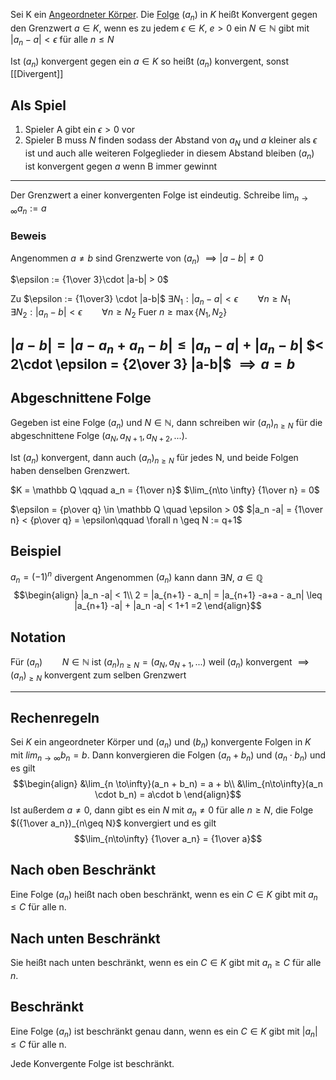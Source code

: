 Sei K ein [Angeordneter Körper](Angeordneter%20Körper.md). Die [Folge](Folgen.md) $(a_n)$ in $K$ heißt Konvergent gegen den Grenzwert $a\in K$, wenn es zu jedem $\epsilon \in K$, $e > 0$ ein $N \in \mathbb N$ gibt mit
$|a_n -a| < \epsilon$ für alle $n\leq N$

Ist $(a_n)$ konvergent gegen ein $a\in K$ so heißt $(a_n)$ konvergent, sonst [[Divergent]]


## Als Spiel
1) Spieler A gibt ein $\epsilon > 0$ vor
2) Spieler B muss $N$ finden sodass der Abstand von $a_N$ und $a$ kleiner als $\epsilon$ ist und auch alle weiteren Folgeglieder in diesem Abstand bleiben
$(a_n)$ ist konvergent gegen $a$ wenn B immer gewinnt

---

Der Grenzwert a einer konvergenten Folge ist eindeutig.
Schreibe $\lim_{n \to \infty} a_n := a$

### Beweis
Angenommen $a\not = b$ sind Grenzwerte von $(a_n)$
$\implies |a-b| \not = 0$

$\epsilon := {1\over 3}\cdot |a-b| > 0$

Zu $\epsilon := {1\over3} \cdot |a-b|$
$\exists N_1: |a_n -a| < \epsilon\qquad \forall n\geq N_1$
$\exists N_2: |a_n - b|< \epsilon \qquad \forall n\geq N_2$
Fuer $n \geq \max\{N_1, N_2\}$

$|a-b| = |a-a_n + a_n -b| \leq |a_n -a| + |a_n -b|$
$< 2\cdot \epsilon = {2\over 3} |a-b|$
$\implies a = b$
---


## Abgeschnittene Folge
Gegeben ist eine Folge $(a_n)$ und $N \in \mathbb N$, dann schreiben wir $(a_n)_{n\geq N}$ für die abgeschnittene Folge $(a_N, a_{N+1}, a_{N+2}, ...)$.

Ist $(a_n)$ konvergent, dann auch $(a_n)_{n\geq N}$ für jedes N, und beide Folgen haben denselben Grenzwert.



$K = \mathbb Q \qquad a_n = {1\over n}$
$\lim_{n\to \infty} {1\over n} = 0$

$\epsilon = {p\over q} \in \mathbb Q \quad \epsilon > 0$
$|a_n -a| = {1\over n} < {p\over q} = \epsilon\qquad \forall n \geq N := q+1$

## Beispiel
$a_n = (-1)^n$ divergent
Angenommen $(a_n)$ kann dann $\exists N$, $a\in \mathbb Q$
$$\begin{align}
|a_n -a| < 1\\
2 = |a_{n+1} - a_n| = |a_{n+1} -a+a - a_n| \leq |a_{n+1} -a| + |a_n -a| < 1+1 =2
\end{align}$$

## Notation
Für $(a_n)\qquad N\in \mathbb N$
ist  $(a_n)_{n \geq N} = (a_N, a_{N+1}, ...)$ weil
$(a_n)$ konvergent $\implies (a_n)_{\geq N}$ konvergent zum selben Grenzwert

---


## Rechenregeln
Sei $K$ ein angeordneter Körper und $(a_n)$ und $(b_n)$ konvergente Folgen in $K$ mit $lim_{n\to\infty} b_n = b$. Dann konvergieren die Folgen $(a_n + b_n)$ und $(a_n \cdot b_n)$ und es gilt
$$\begin{align}
&\lim_{n \to\infty}(a_n + b_n) = a + b\\
&\lim_{n\to\infty}(a_n \cdot b_n) = a\cdot b
\end{align}$$
Ist außerdem $a\not = 0$, dann gibt es ein $N$ mit $a_n \not = 0$ für alle $n \geq N$, die Folge $({1\over a_n})_{n\geq N}$ konvergiert und es gilt 
$$\lim_{n\to\infty} {1\over a_n} = {1\over a}$$

## Nach oben Beschränkt
Eine Folge $(a_n)$ heißt nach oben beschränkt, wenn es ein $C\in K$ gibt mit $a_n \leq C$ für alle n. 

## Nach unten Beschränkt
Sie heißt nach unten beschränkt, wenn es ein $C\in K$ gibt mit $a_n \geq C$ für alle $n$. 

## Beschränkt
Eine Folge $(a_n)$ ist beschränkt genau dann, wenn es ein $C\in K$ gibt mit $|a_n| \leq C$ für alle n.

Jede Konvergente Folge ist beschränkt.

